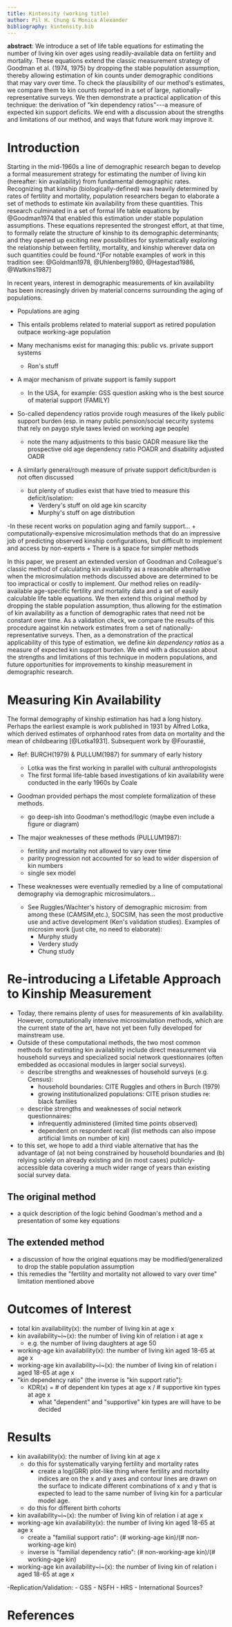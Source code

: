 ```yaml
---
title: Kintensity (working title)
author: Pil H. Chung & Monica Alexander
bibliography: kintensity.bib
---
```


**abstract**: We introduce a set of life table equations for estimating the number of living kin over ages using readily-available data on fertility and mortality. These equations extend the classic measurement strategy of Goodman et al. (1974, 1975) by dropping the stable population assumption, thereby allowing estimation of kin counts under demographic conditions that may vary over time. To check the plausibility of our method's estimates, we compare them to kin counts reported in a set of large, nationally-representative surveys. We then demonstrate a practical application of this technique: the derivation of "kin dependency ratios"---a measure of expected kin support deficits. We end with a discussion about the strengths and limitations of our method, and ways that future work may improve it.

# Introduction
Starting in the mid-1960s a line of demographic research began to develop a formal measurement strategy for estimating the number of living kin (hereafter: kin availability) from fundamental demographic rates. Recognizing that kinship (biologically-defined) was heavily determined by rates of fertility and mortality, population researchers began to elaborate a set of methods to estimate kin availability from these quantities. This research culminated in a set of formal life table equations by @Goodman1974 that enabled this estimation under stable population assumptions. These equations represented the strongest effort, at that time, to formally relate the structure of kinship to its demographic determinants; and they opened up exciting new possibilities for systematically exploring the relationship between fertility, mortality, and kinship wherever data on such quantities could be found.^[For notable examples of work in this tradition see: @Goldman1978, @Uhlenberg1980, @Hagestad1986, @Watkins1987]

In recent years, interest in demographic measurements of kin availability has been increasingly driven by material concerns surrounding the aging of populations.

- Populations are aging

- This entails problems related to material support as retired population outpace working-age population
 
- Many mechanisms exist for managing this: public vs. private support systems
    + Ron's stuff

- A major mechanism of private support is family support
    + In the USA, for example: GSS question asking who is the best source of material support (FAMILY)

- So-called dependency ratios provide rough measures of the likely public support burden (esp. in many public pension/social security systems that rely on paygo style taxes levied on working age people)
    + note the many adjustments to this basic OADR measure like the prospective old age dependency ratio POADR and disability adjusted OADR

- A similarly general/rough measure of private support deficit/burden is not often discussed
    + but plenty of studies exist that have tried to measure this deficit/isolation:
        * Verdery's stuff on old age kin scarcity
        * Murphy's stuff on age distribution

-In these recent works on population aging and family support... 
    + computationally-expensive microsimulation methods that do an impressive job of predicting observed kinship configurations, but difficult to implement and access by non-experts 
    + There is a space for simpler methods

In this paper, we present an extended version of Goodman and Colleague's classic method of calculating kin availability as a reasonable alternative when the microsimulation methods discussed above are determined to be too impractical or costly to implement. Our method relies on readily-available age-specific fertility and mortality data and a set of easily calculable life table equations. We then extend this original method by dropping the stable population assumption, thus allowing for the estimation of kin availability as a function of demographic rates that need not be constant over time. As a validation check, we compare the results of this procedure against kin network estimates from a set of nationally-representative surveys. Then, as a demonstration of the practical applicability of this type of estimation, we define _kin dependency ratios_ as a measure of expected kin support burden. We end with a discussion about the strengths and limitations of this technique in modern populations, and future opportunities for improvements to kinship measurement in demographic research.

# Measuring Kin Availability
The formal demography of kinship estimation has had a long history. Perhaps the earliest example is work published in 1931 by Alfred Lotka, which derived estimates of orphanhood rates from data on mortality and the mean of childbearing [@Lotka1931]. Subsequent work by @Fourastié, 

- Ref: BURCH(1979) & PULLUM(1987) for summary of early history
    - Lotka was the first working in parallel with cultural anthropologists
    - The first formal life-table based investigations of kin availability were conducted in the early 1960s by Coale

- Goodman provided perhaps the most complete formalization of these methods.
    - go deep-ish into Goodman's method/logic (maybe even include a figure or diagram)

- The major weaknesses of these methods (PULLUM1987):
    + fertility and mortality not allowed to vary over time
    + parity progression not accounted for so lead to wider dispersion of kin numbers
    + single sex model

- These weaknesses were eventually remedied by a line of computational demography via demographic microsimulators...
    - See Ruggles/Wachter's history of demographic microsim: from among these (CAMSIM,etc.), SOCSIM, has seen the most productive use and active development (Ken's validation studies). Examples of microsim work (just cite, no need to elaborate):
        + Murphy study
        + Verdery study
        + Chung study

# Re-introducing a Lifetable Approach to Kinship Measurement
- Today, there remains plenty of uses for measurements of kin availability. However, computationally intensive microsimulation methods, which are the current state of the art, have not yet been fully developed for mainstream use.
- Outside of these computational methods, the two most common methods for estimating kin availability include direct measurement via household surveys and specialized social network questionnaires (often embedded as occasional modules in larger social surveys). 
    - describe strengths and weaknesses of household surveys (e.g. Census):
        + household boundaries: CITE Ruggles and others in Burch (1979)
        + growing institutionalized populations: CITE prison studies re: black families
    - describe strengths and weaknesses of social network questionnaires:
        + infrequently administered (limited time points observed)
        + dependent on respondent recall (list methods can also impose artificial limits on number of kin)
- to this set, we hope to add a third viable alternative that has the advantage of (a) not being constrained by household boundaries and (b) relying solely on already existing and (in most cases) publicly-accessible data covering a much wider range of years than existing social survey data. 

## The original method
- a quick description of the logic behind Goodman's method and a presentation of some key equations

## The extended method
- a discussion of how the original equations may be modified/generalized to drop the stable population assumption 
- this remedies the "fertility and mortality not allowed to vary over time" limitation mentioned above

# Outcomes of Interest
- total kin availability(x): the number of living kin at age x
- kin availability~i~(x): the number of living kin of relation i at age x
    - e.g. the number of living daughters at age 50
- working-age kin availability(x): the number of living kin aged 18-65 at age x
- working-age kin availability~i~(x): the number of living kin of relation i aged 18-65 at age x
- "kin dependency ratio" (the inverse is "kin support ratio"):
    + KDR(x) = # of dependent kin types at age x / # supportive kin types at age x 
        * what "dependent" and "supportive" kin types are will have to be decided

# Results
- kin availability(x): the number of living kin at age x
    - do this for systematically varying fertility and mortality rates
        - create a log(GRR) plot-like thing where fertility and mortality indices are on the x and y axes and contour lines are drawn on the surface to indicate different combinations of x and y that is expected to lead to the same number of living kin for a particular model age.
    - do this for different birth cohorts
- kin availability~i~(x): the number of living kin of relation i at age x
- working-age kin availability(x): the number of living kin aged 18-65 at age x
    - create a "familial support ratio": (# working-age kin)/(# non-working-age kin)
    - inverse is "familial dependency ratio": (# non-working-age kin)/(# working-age kin)
- working-age kin availability~i~(x): the number of living kin of relation i aged 18-65 at age x

-Replication/Validation:
    - GSS
    - NSFH
    - HRS
    - International Sources?

# References